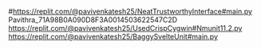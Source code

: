 #https://replit.com/@pavivenkatesh25/NeatTrustworthyInterface#main.py Pavithra_71A98B0A090D8F3A0014503622547C2D
https://replit.com/@pavivenkatesh25/UsedCrispCygwin#Nmunit11.2.py
https://replit.com/@pavivenkatesh25/BaggySvelteUnit#main.py
